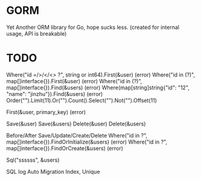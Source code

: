 # GORM

Yet Another ORM library for Go, hope sucks less. (created for internal usage, API is breakable)

# TODO
Where("id =/>/</<> ?", string or int64).First(&user) (error)
Where("id in (?)", map[]interface{}).First(&user) (error)
Where("id in (?)", map[]interface{}).Find(&users) (error)
Where(map[string]string{"id": "12", "name": "jinzhu"}).Find(&users) (error)
Order("").Limit(11).Or("").Count().Select("").Not("").Offset(11)

First(&user, primary_key) (error)

Save(&user)
Save(&users)
Delete(&user)
Delete(&users)

Before/After Save/Update/Create/Delete
Where("id in ?", map[]interface{}).FindOrInitialize(&users) (error)
Where("id in ?", map[]interface{}).FindOrCreate(&users) (error)

Sql("ssssss", &users)

SQL log
Auto Migration
Index, Unique
